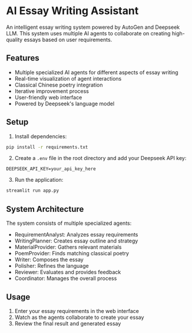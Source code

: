 # AI Essay Writing Assistant

An intelligent essay writing system powered by AutoGen and Deepseek LLM. This system uses multiple AI agents to collaborate on creating high-quality essays based on user requirements.

## Features

- Multiple specialized AI agents for different aspects of essay writing
- Real-time visualization of agent interactions
- Classical Chinese poetry integration
- Iterative improvement process
- User-friendly web interface
- Powered by Deepseek's language model

## Setup

1. Install dependencies:
```bash
pip install -r requirements.txt
```

2. Create a `.env` file in the root directory and add your Deepseek API key:
```
DEEPSEEK_API_KEY=your_api_key_here
```

3. Run the application:
```bash
streamlit run app.py
```

## System Architecture

The system consists of multiple specialized agents:
- RequirementAnalyst: Analyzes essay requirements
- WritingPlanner: Creates essay outline and strategy
- MaterialProvider: Gathers relevant materials
- PoemProvider: Finds matching classical poetry
- Writer: Composes the essay
- Polisher: Refines the language
- Reviewer: Evaluates and provides feedback
- Coordinator: Manages the overall process

## Usage

1. Enter your essay requirements in the web interface
2. Watch as the agents collaborate to create your essay
3. Review the final result and generated essay
